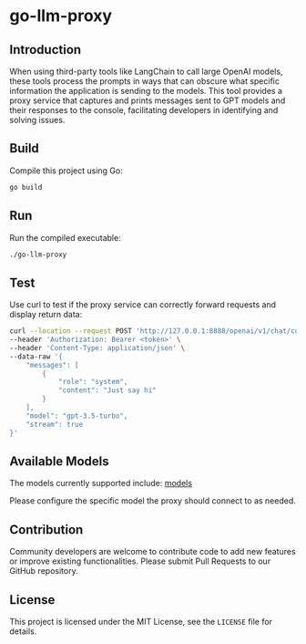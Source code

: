 # go-llm-proxy

## Introduction

When using third-party tools like LangChain to call large OpenAI models, these tools process the prompts in ways that can obscure what specific information the application is sending to the models. This tool provides a proxy service that captures and prints messages sent to GPT models and their responses to the console, facilitating developers in identifying and solving issues.

## Build

Compile this project using Go:

```sh
go build
```

## Run

Run the compiled executable:

```sh
./go-llm-proxy
```

## Test

Use curl to test if the proxy service can correctly forward requests and display return data:

```sh
curl --location --request POST 'http://127.0.0.1:8888/openai/v1/chat/completions' \
--header 'Authorization: Bearer <token>' \
--header 'Content-Type: application/json' \
--data-raw '{
    "messages": [
        {
            "role": "system",
            "content": "Just say hi"
        }
    ],
    "model": "gpt-3.5-turbo",
    "stream": true
}'
```

## Available Models

The models currently supported include:
[models](https://platform.openai.com/docs/models)

Please configure the specific model the proxy should connect to as needed.

## Contribution

Community developers are welcome to contribute code to add new features or improve existing functionalities. Please submit Pull Requests to our GitHub repository.

## License

This project is licensed under the MIT License, see the `LICENSE` file for details.